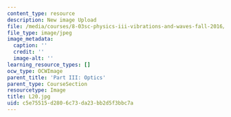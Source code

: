 ```yaml
---
content_type: resource
description: New image Upload
file: /media/courses/8-03sc-physics-iii-vibrations-and-waves-fall-2016/c5e75515d2806c73da23bb2d5f3bbc7a_L20.jpg
file_type: image/jpeg
image_metadata:
  caption: ''
  credit: ''
  image-alt: ''
learning_resource_types: []
ocw_type: OCWImage
parent_title: 'Part III: Optics'
parent_type: CourseSection
resourcetype: Image
title: L20.jpg
uid: c5e75515-d280-6c73-da23-bb2d5f3bbc7a
---
```

